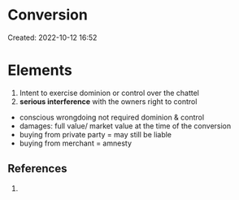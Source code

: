 # Conversion
Created: 2022-10-12 16:52

# Elements

1. Intent to exercise dominion or control over the chattel
2. **serious interference** with the owners right to control

- conscious wrongdoing not required
dominion & control 
- damages: full value/ market value at the time of the conversion 
- buying from private party = may still be liable
- buying from merchant = amnesty 

## References

1. 